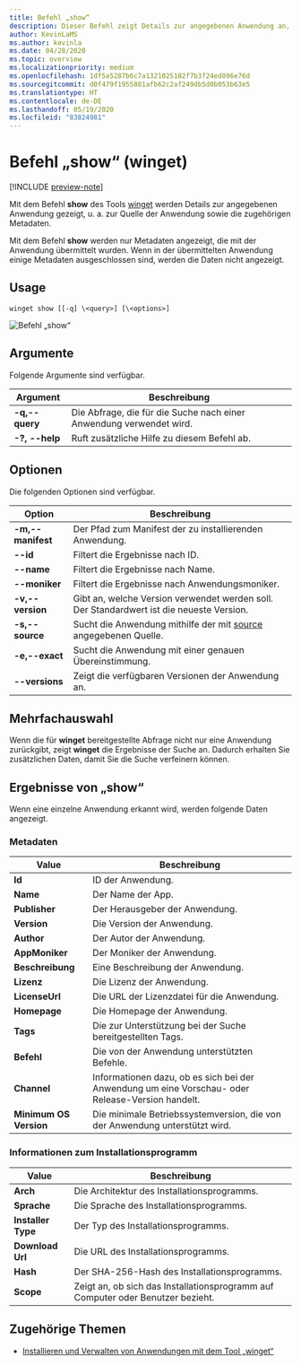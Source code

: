 ```yaml
---
title: Befehl „show“
description: Dieser Befehl zeigt Details zur angegebenen Anwendung an, u. a. zur Quelle der Anwendung sowie die zugehörigen Metadaten.
author: KevinLaMS
ms.author: kevinla
ms.date: 04/28/2020
ms.topic: overview
ms.localizationpriority: medium
ms.openlocfilehash: 1df5a5287b6c7a1321025182f7b3f24ed896e76d
ms.sourcegitcommit: d0f479f1955881afb62c2af249db5d0b053b63e5
ms.translationtype: HT
ms.contentlocale: de-DE
ms.lasthandoff: 05/19/2020
ms.locfileid: "83824981"
---
```

# <a name="show-command-winget"></a>Befehl „show“ (winget)

[!INCLUDE [preview-note](../../includes/package-manager-preview.md)]

Mit dem Befehl **show** des Tools [winget](index.md) werden Details zur angegebenen Anwendung gezeigt, u. a. zur Quelle der Anwendung sowie die zugehörigen Metadaten.

Mit dem Befehl **show** werden nur Metadaten angezeigt, die mit der Anwendung übermittelt wurden. Wenn in der übermittelten Anwendung einige Metadaten ausgeschlossen sind, werden die Daten nicht angezeigt.

## <a name="usage"></a>Usage

`winget show [[-q] \<query>] [\<options>]`

![Befehl „show“](images\show.png)

## <a name="arguments"></a>Argumente

Folgende Argumente sind verfügbar.

| Argument  | Beschreibung |
|--------------|-------------|
| **-q,--query** |  Die Abfrage, die für die Suche nach einer Anwendung verwendet wird. |
| **-?, --help** |  Ruft zusätzliche Hilfe zu diesem Befehl ab. |

## <a name="options"></a>Optionen

Die folgenden Optionen sind verfügbar.

| Option  | Beschreibung |
|--------------|-------------|
| **-m,--manifest** | Der Pfad zum Manifest der zu installierenden Anwendung. |
| **--id**         |  Filtert die Ergebnisse nach ID. |
| **--name**   |      Filtert die Ergebnisse nach Name. |
| **--moniker**   |  Filtert die Ergebnisse nach Anwendungsmoniker. |
| **-v,--version** |  Gibt an, welche Version verwendet werden soll. Der Standardwert ist die neueste Version. |
| **-s,--source** |   Sucht die Anwendung mithilfe der mit [source](source.md) angegebenen Quelle. |
| **-e,--exact**     | Sucht die Anwendung mit einer genauen Übereinstimmung. |
| **--versions**    | Zeigt die verfügbaren Versionen der Anwendung an. |

## <a name="multiple-selections"></a>Mehrfachauswahl

Wenn die für **winget** bereitgestellte Abfrage nicht nur eine Anwendung zurückgibt, zeigt **winget** die Ergebnisse der Suche an. Dadurch erhalten Sie zusätzlichen Daten, damit Sie die Suche verfeinern können.

## <a name="results-of-show"></a>Ergebnisse von „show“

Wenn eine einzelne Anwendung erkannt wird, werden folgende Daten angezeigt.

### <a name="metadata"></a>Metadaten

| Value  | Beschreibung |
|--------------|-------------|
| **Id**   | ID der Anwendung. |
| **Name**  | Der Name der App. |
| **Publisher** | Der Herausgeber der Anwendung. |
| **Version** | Die Version der Anwendung. |
| **Author**  | Der Autor der Anwendung. |
| **AppMoniker** | Der Moniker der Anwendung. |
| **Beschreibung** | Eine Beschreibung der Anwendung. |
| **Lizenz**  | Die Lizenz der Anwendung. |
| **LicenseUrl** | Die URL der Lizenzdatei für die Anwendung. |
| **Homepage**  | Die Homepage der Anwendung. |
| **Tags** | Die zur Unterstützung bei der Suche bereitgestellten Tags.  |
| **Befehl** | Die von der Anwendung unterstützten Befehle. |
| **Channel**  | Informationen dazu, ob es sich bei der Anwendung um eine Vorschau- oder Release-Version handelt.  |
| **Minimum OS Version** | Die minimale Betriebssystemversion, die von der Anwendung unterstützt wird. |

### <a name="installer-details"></a>Informationen zum Installationsprogramm

| Value  | Beschreibung |
|--------------|-------------|
| **Arch**   | Die Architektur des Installationsprogramms. |
| **Sprache**  | Die Sprache des Installationsprogramms. |
| **Installer Type**  | Der Typ des Installationsprogramms. |
| **Download Url** | Die URL des Installationsprogramms. |
| **Hash** | Der SHA-256-Hash des Installationsprogramms.  |
| **Scope** | Zeigt an, ob sich das Installationsprogramm auf Computer oder Benutzer bezieht. |

## <a name="related-topics"></a>Zugehörige Themen

* [Installieren und Verwalten von Anwendungen mit dem Tool „winget“](index.md)
